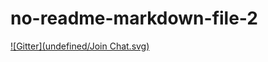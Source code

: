 # no-readme-markdown-file-2
[![Gitter](undefined/Join Chat.svg)](http://localhost:5000/gittertestbot/no-readme-markdown-file-2?utm_source=badge&utm_medium=badge&utm_campaign=pr-badge)